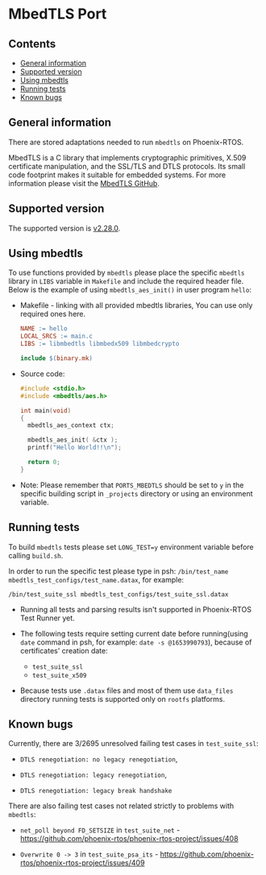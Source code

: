 # MbedTLS Port

## Contents

- [General information](#general-information)
- [Supported version](#supported-version)
- [Using mbedtls](#using-mbedtls)
- [Running tests](#running-tests)
- [Known bugs](#known-bugs)

## General information

There are stored adaptations needed to run `mbedtls` on Phoenix-RTOS.

MbedTLS is a C library that implements cryptographic primitives, X.509 certificate manipulation, and the SSL/TLS and
DTLS protocols. Its small code footprint makes it suitable for embedded systems. For more information please visit the
[MbedTLS GitHub](https://github.com/Mbed-TLS).

## Supported version

The supported version is [v2.28.0](https://github.com/Mbed-TLS/mbedtls/tree/v2.28.0).

## Using mbedtls

To use functions provided by `mbedtls` please place the specific `mbedtls` library in `LIBS` variable in `Makefile`
and include the required header file. Below is the example of using `mbedtls_aes_init()` in user program `hello`:

- Makefile - linking with all provided mbedtls libraries, You can use only required ones here.

  ```makefile
  NAME := hello
  LOCAL_SRCS := main.c
  LIBS := libmbedtls libmbedx509 libmbedcrypto

  include $(binary.mk)
  ```

- Source code:

  ```C
  #include <stdio.h>
  #include <mbedtls/aes.h>

  int main(void)
  {
    mbedtls_aes_context ctx;

    mbedtls_aes_init( &ctx );
    printf("Hello World!!\n");
  
    return 0;
  }
  ```

- Note: Please remember that `PORTS_MBEDTLS` should be set to `y` in the specific building script in `_projects`
directory or using an environment variable.

## Running tests

To build `mbedtls` tests please set `LONG_TEST=y` environment variable before calling `build.sh`.

In order to run the specific test please type in psh: `/bin/test_name mbedtls_test_configs/test_name.datax`, for
example:

```plaintext
/bin/test_suite_ssl mbedtls_test_configs/test_suite_ssl.datax
```

- Running all tests and parsing results isn't supported in Phoenix-RTOS Test Runner yet.

- The following tests require setting current date before running(using `date` command in psh, for example:
`date -s @1653990793`), because of certificates' creation date:
  - `test_suite_ssl`
  - `test_suite_x509`

- Because tests use `.datax` files and most of them use `data_files` directory running tests is supported only on
`rootfs` platforms.

## Known bugs

Currently, there are 3/2695 unresolved failing test cases in `test_suite_ssl`:

- `DTLS renegotiation: no legacy renegotiation`,

- `DTLS renegotiation: legacy renegotiation`,

- `DTLS renegotiation: legacy break handshake`

There are also failing test cases not related strictly to problems with `mbedtls`:

- `net_poll beyond FD_SETSIZE` in `test_suite_net` - <https://github.com/phoenix-rtos/phoenix-rtos-project/issues/408>

- `Overwrite 0 -> 3` in `test_suite_psa_its` - <https://github.com/phoenix-rtos/phoenix-rtos-project/issues/409>
